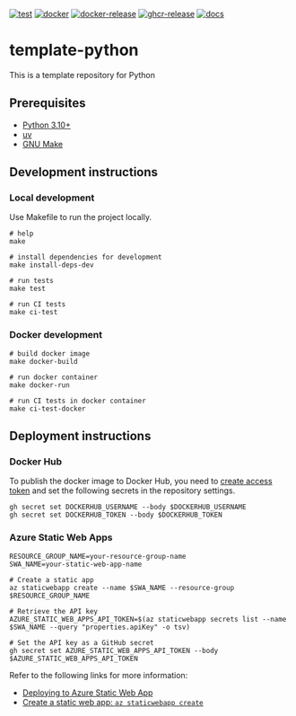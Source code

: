 [![test](https://github.com/ks6088ts-labs/template-langgraph/actions/workflows/test.yaml/badge.svg?branch=main)](https://github.com/ks6088ts-labs/template-langgraph/actions/workflows/test.yaml?query=branch%3Amain)
[![docker](https://github.com/ks6088ts-labs/template-langgraph/actions/workflows/docker.yaml/badge.svg?branch=main)](https://github.com/ks6088ts-labs/template-langgraph/actions/workflows/docker.yaml?query=branch%3Amain)
[![docker-release](https://github.com/ks6088ts-labs/template-langgraph/actions/workflows/docker-release.yaml/badge.svg)](https://github.com/ks6088ts-labs/template-langgraph/actions/workflows/docker-release.yaml)
[![ghcr-release](https://github.com/ks6088ts-labs/template-langgraph/actions/workflows/ghcr-release.yaml/badge.svg)](https://github.com/ks6088ts-labs/template-langgraph/actions/workflows/ghcr-release.yaml)
[![docs](https://github.com/ks6088ts-labs/template-langgraph/actions/workflows/github-pages.yaml/badge.svg)](https://github.com/ks6088ts-labs/template-langgraph/actions/workflows/github-pages.yaml)

# template-python

This is a template repository for Python

## Prerequisites

- [Python 3.10+](https://www.python.org/downloads/)
- [uv](https://docs.astral.sh/uv/getting-started/installation/)
- [GNU Make](https://www.gnu.org/software/make/)

## Development instructions

### Local development

Use Makefile to run the project locally.

```shell
# help
make

# install dependencies for development
make install-deps-dev

# run tests
make test

# run CI tests
make ci-test
```

### Docker development

```shell
# build docker image
make docker-build

# run docker container
make docker-run

# run CI tests in docker container
make ci-test-docker
```

## Deployment instructions

### Docker Hub

To publish the docker image to Docker Hub, you need to [create access token](https://app.docker.com/settings/personal-access-tokens/create) and set the following secrets in the repository settings.

```shell
gh secret set DOCKERHUB_USERNAME --body $DOCKERHUB_USERNAME
gh secret set DOCKERHUB_TOKEN --body $DOCKERHUB_TOKEN
```

### Azure Static Web Apps

```shell
RESOURCE_GROUP_NAME=your-resource-group-name
SWA_NAME=your-static-web-app-name

# Create a static app
az staticwebapp create --name $SWA_NAME --resource-group $RESOURCE_GROUP_NAME

# Retrieve the API key
AZURE_STATIC_WEB_APPS_API_TOKEN=$(az staticwebapp secrets list --name $SWA_NAME --query "properties.apiKey" -o tsv)

# Set the API key as a GitHub secret
gh secret set AZURE_STATIC_WEB_APPS_API_TOKEN --body $AZURE_STATIC_WEB_APPS_API_TOKEN
```

Refer to the following links for more information:

- [Deploying to Azure Static Web App](https://docs.github.com/en/actions/use-cases-and-examples/deploying/deploying-to-azure-static-web-app)
- [Create a static web app: `az staticwebapp create`](https://learn.microsoft.com/en-us/cli/azure/staticwebapp?view=azure-cli-latest#az-staticwebapp-create)

